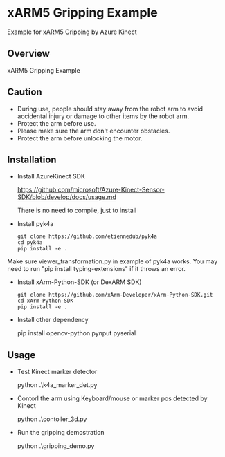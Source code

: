 # xARM5 Gripping Example 
Example for xARM5 Gripping by Azure Kinect

## Overview
xARM5 Gripping Example

## Caution
- During use, people should stay away from the robot arm to avoid accidental injury or damage to other items by the robot arm.
- Protect the arm before use.
- Please make sure the arm don't encounter obstacles.
- Protect the arm before unlocking the motor.

## Installation
- Install AzureKinect SDK

  https://github.com/microsoft/Azure-Kinect-Sensor-SDK/blob/develop/docs/usage.md

  There is no need to compile, just to install

- Install pyk4a

  ```
  git clone https://github.com/etiennedub/pyk4a
  cd pyk4a
  pip install -e .
  ```

Make sure viewer_transformation.py in example of pyk4a works. You may need to run "pip install typing-extensions" if it throws an error.

- Install xArm-Python-SDK (or DexARM SDK)

  ```
  git clone https://github.com/xArm-Developer/xArm-Python-SDK.git
  cd xArm-Python-SDK
  pip install -e .
  ```

- Install other dependency

  pip install opencv-python pynput pyserial

## Usage
- Test Kinect marker detector

  python .\k4a_marker_det.py
  
- Contorl the arm using Keyboard/mouse or marker pos detected by Kinect

  python .\contoller_3d.py

- Run the gripping demostration
   
  python .\gripping_demo.py
